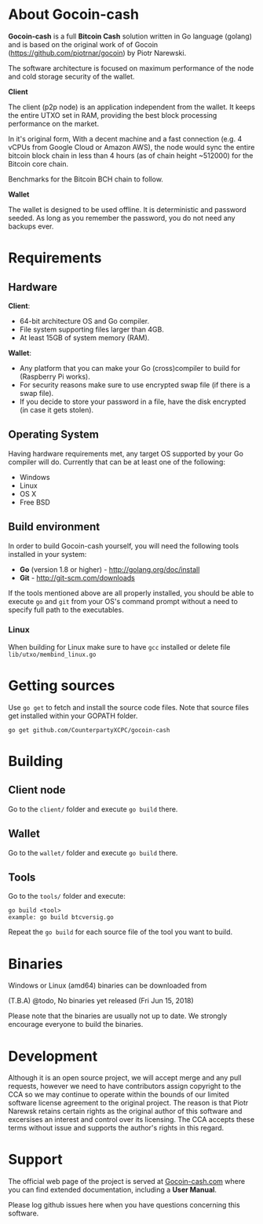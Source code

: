 # About Gocoin-cash

**Gocoin-cash** is a full **Bitcoin Cash** solution written in Go language (golang) and is based on 
the original work of of Gocoin (https://github.com/piotrnar/gocoin) by Piotr Narewski.

The software architecture is focused on maximum performance of the node and cold storage security of the wallet.

**Client**

The client (p2p node) is an application independent from the wallet.
It keeps the entire UTXO set in RAM, providing the best block processing performance on the market.

In it's original form, With a decent machine and a fast connection (e.g. 4 vCPUs from Google Cloud or 
Amazon AWS), the node would sync the entire bitcoin block chain in less than 4 hours (as of chain 
height ~512000) for the Bitcoin core chain.

Benchmarks for the Bitcoin BCH chain to follow.

**Wallet**

The wallet is designed to be used offline.
It is deterministic and password seeded.
As long as you remember the password, you do not need any backups ever.

# Requirements

## Hardware

**Client**:

* 64-bit architecture OS and Go compiler.
* File system supporting files larger than 4GB.
* At least 15GB of system memory (RAM).

**Wallet**:

* Any platform that you can make your Go (cross)compiler to build for (Raspberry Pi works).
* For security reasons make sure to use encrypted swap file (if there is a swap file).
* If you decide to store your password in a file, have the disk encrypted (in case it gets stolen).

## Operating System
Having hardware requirements met, any target OS supported by your Go compiler will do.
Currently that can be at least one of the following:

* Windows
* Linux
* OS X
* Free BSD

## Build environment
In order to build Gocoin-cash yourself, you will need the following tools installed in your system:

* **Go** (version 1.8 or higher) - http://golang.org/doc/install
* **Git** - http://git-scm.com/downloads

If the tools mentioned above are all properly installed, you should be able to execute `go` and `git`
from your OS's command prompt without a need to specify full path to the executables.

### Linux

When building for Linux make sure to have `gcc` installed or delete file `lib/utxo/membind_linux.go`

# Getting sources

Use `go get` to fetch and install the source code files.
Note that source files get installed within your GOPATH folder.

	go get github.com/CounterpartyXCPC/gocoin-cash

# Building

## Client node
Go to the `client/` folder and execute `go build` there.

## Wallet
Go to the `wallet/` folder and execute `go build` there.

## Tools
Go to the `tools/` folder and execute:

	go build <tool>
	example: go build btcversig.go

Repeat the `go build` for each source file of the tool you want to build.

# Binaries

Windows or Linux (amd64) binaries can be downloaded from

(T.B.A) @todo, No binaries yet released (Fri Jun 15, 2018)

Please note that the binaries are usually not up to date.
We strongly encourage everyone to build the binaries.

# Development
Although it is an open source project, we will accept merge and any pull requests, however we need to
have contributors assign copyright to the CCA so we may continue to operate within the bounds of our
limited software license agreement to the original project. The reason is that Piotr Narewsk retains 
certain rights as the original author of this software and excersises an interest and control over its
licensing. The CCA accepts these terms without issue and supports the author's rights in this regard.

# Support
The official web page of the project is served at <a href="http://Gocoin-cash.com">Gocoin-cash.com</a>
where you can find extended documentation, including a **User Manual**.

Please log github issues here when you have questions concerning this software.
